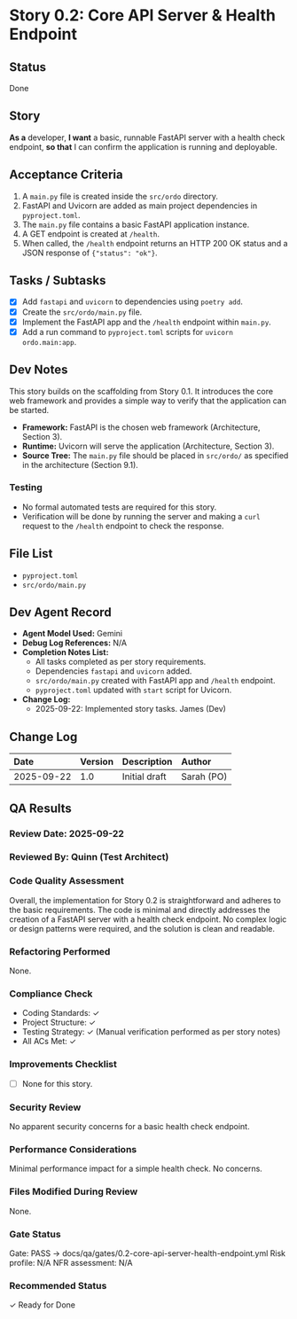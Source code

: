 # Story 0.2: Core API Server & Health Endpoint

## Status
Done

## Story
**As a** developer,
**I want** a basic, runnable FastAPI server with a health check endpoint,
**so that** I can confirm the application is running and deployable.

## Acceptance Criteria
1. A `main.py` file is created inside the `src/ordo` directory.
2. FastAPI and Uvicorn are added as main project dependencies in `pyproject.toml`.
3. The `main.py` file contains a basic FastAPI application instance.
4. A GET endpoint is created at `/health`.
5. When called, the `/health` endpoint returns an HTTP 200 OK status and a JSON response of `{"status": "ok"}`.

## Tasks / Subtasks
- [x] Add `fastapi` and `uvicorn` to dependencies using `poetry add`.
- [x] Create the `src/ordo/main.py` file.
- [x] Implement the FastAPI app and the `/health` endpoint within `main.py`.
- [x] Add a run command to `pyproject.toml` scripts for `uvicorn ordo.main:app`.

## Dev Notes
This story builds on the scaffolding from Story 0.1. It introduces the core web framework and provides a simple way to verify that the application can be started.

- **Framework:** FastAPI is the chosen web framework (Architecture, Section 3).
- **Runtime:** Uvicorn will serve the application (Architecture, Section 3).
- **Source Tree:** The `main.py` file should be placed in `src/ordo/` as specified in the architecture (Section 9.1).

### Testing
- No formal automated tests are required for this story.
- Verification will be done by running the server and making a `curl` request to the `/health` endpoint to check the response.

## File List
- `pyproject.toml`
- `src/ordo/main.py`

## Dev Agent Record
- **Agent Model Used:** Gemini
- **Debug Log References:** N/A
- **Completion Notes List:**
    - All tasks completed as per story requirements.
    - Dependencies `fastapi` and `uvicorn` added.
    - `src/ordo/main.py` created with FastAPI app and `/health` endpoint.
    - `pyproject.toml` updated with `start` script for Uvicorn.
- **Change Log:**
    - 2025-09-22: Implemented story tasks. James (Dev)

## Change Log
| Date | Version | Description | Author |
| :--- | :--- | :--- | :--- |
| 2025-09-22 | 1.0 | Initial draft | Sarah (PO) |

## QA Results

### Review Date: 2025-09-22

### Reviewed By: Quinn (Test Architect)

### Code Quality Assessment

Overall, the implementation for Story 0.2 is straightforward and adheres to the basic requirements. The code is minimal and directly addresses the creation of a FastAPI server with a health check endpoint. No complex logic or design patterns were required, and the solution is clean and readable.

### Refactoring Performed

None.

### Compliance Check

- Coding Standards: ✓
- Project Structure: ✓
- Testing Strategy: ✓ (Manual verification performed as per story notes)
- All ACs Met: ✓

### Improvements Checklist

- [ ] None for this story.

### Security Review

No apparent security concerns for a basic health check endpoint.

### Performance Considerations

Minimal performance impact for a simple health check. No concerns.

### Files Modified During Review

None.

### Gate Status

Gate: PASS → docs/qa/gates/0.2-core-api-server-health-endpoint.yml
Risk profile: N/A
NFR assessment: N/A

### Recommended Status

✓ Ready for Done

